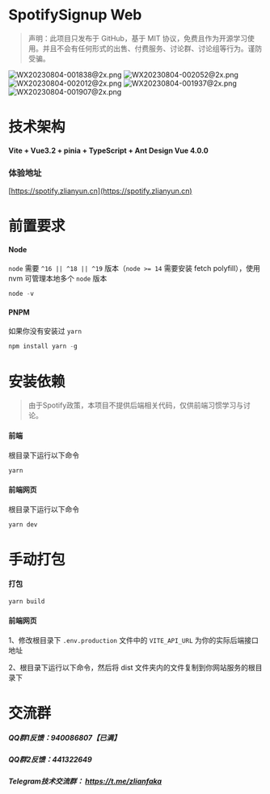 # SpotifySignup Web

> 声明：此项目只发布于 GitHub，基于 MIT 协议，免费且作为开源学习使用。并且不会有任何形式的出售、付费服务、讨论群、讨论组等行为。谨防受骗。

![WX20230804-001838@2x.png](https://bomaos-1300119114.cos.ap-nanjing.myqcloud.com/spotify/cfb7892b2447a39e21cb023e6a815705.png "WX20230804-001838@2x.png")
![WX20230804-002052@2x.png](https://bomaos-1300119114.cos.ap-nanjing.myqcloud.com/spotify/b0421999534dbb55988a481d1192a1b1.png "WX20230804-002052@2x.png")
![WX20230804-002012@2x.png](https://bomaos-1300119114.cos.ap-nanjing.myqcloud.com/spotify/dd4de16d27dd22e663aa505dff10e394.png "WX20230804-002012@2x.png")
![WX20230804-001937@2x.png](https://bomaos-1300119114.cos.ap-nanjing.myqcloud.com/spotify/a96da3c59d94c864c8cc123b98e50eb1.png "WX20230804-001937@2x.png")
![WX20230804-001907@2x.png](https://bomaos-1300119114.cos.ap-nanjing.myqcloud.com/spotify/b0bcb374a81535017782e732ede84938.png "WX20230804-001907@2x.png")

# 技术架构
#### Vite + Vue3.2 + pinia + TypeScript + Ant Design Vue 4.0.0

### 体验地址
[https://spotify.zlianyun.cn](https://spotify.zlianyun.cn)

# 前置要求
#### Node
`node` 需要 `^16 || ^18 || ^19` 版本（`node >= 14` 需要安装 fetch polyfill），使用 nvm 可管理本地多个 `node` 版本
```js
node -v
```
#### PNPM
如果你没有安装过 `yarn`
```js
npm install yarn -g
```
# 安装依赖
> 由于Spotify政策，本项目不提供后端相关代码，仅供前端习惯学习与讨论。

#### 前端
根目录下运行以下命令

```js
yarn
```
#### 前端网页
根目录下运行以下命令

```js
yarn dev
```

# 手动打包

#### 打包
```js
yarn build
```

#### 前端网页
1、修改根目录下 `.env.production` 文件中的 `VITE_API_URL` 为你的实际后端接口地址

2、根目录下运行以下命令，然后将 dist 文件夹内的文件复制到你网站服务的根目录下

# 交流群
##### QQ群1反馈：940086807【已满】
##### QQ群2反馈：441322649
##### Telegram技术交流群： https://t.me/zlianfaka
